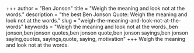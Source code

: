 +++
author = "Ben Jonson"
title = "Weigh the meaning and look not at the words."
description = "the best Ben Jonson Quote: Weigh the meaning and look not at the words."
slug = "weigh-the-meaning-and-look-not-at-the-words"
keywords = "Weigh the meaning and look not at the words.,ben jonson,ben jonson quotes,ben jonson quote,ben jonson sayings,ben jonson saying,quotes, sayings,quote, saying, motivation"
+++
Weigh the meaning and look not at the words.
